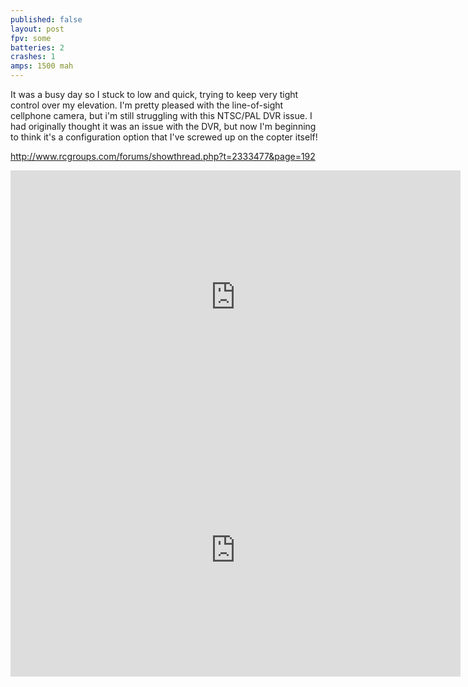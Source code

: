 ```yaml
---
published: false
layout: post
fpv: some
batteries: 2
crashes: 1
amps: 1500 mah
---
```



It was a busy day so I stuck to low and quick, trying to keep very tight control over my elevation. I'm pretty pleased with the line-of-sight cellphone camera, but i'm still struggling with this NTSC/PAL DVR issue. I had originally thought it was an issue with the DVR, but now I'm beginning to think it's a configuration option that I've screwed up on the copter itself!

http://www.rcgroups.com/forums/showthread.php?t=2333477&page=192

<iframe width="720" height="405" src="https://www.youtube.com/embed/Lf3vM2lmcaQ" frameborder="0" allowfullscreen></iframe>

<iframe width="720" height="405" src="https://www.youtube.com/embed/66wuUq-MFEs" frameborder="0" allowfullscreen></iframe>
